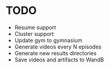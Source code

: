 # TODO
- Resume support
- Cluster support
- Update gym to gymnasium
- Generate videos every N episodes
- Generate new results directories
- Save videos and artifacts to WandB